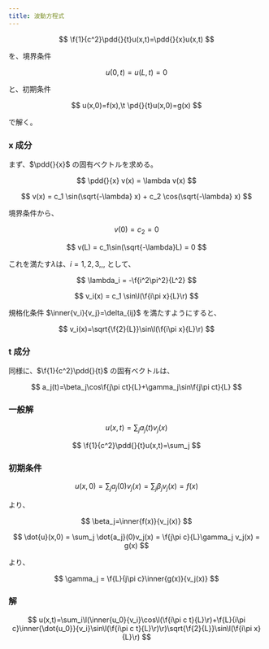 ```yaml
---
title: 波動方程式
---
```


$$
\f{1}{c^2}\pdd{}{t}u(x,t)=\pdd{}{x}u(x,t)
$$

を、境界条件

$$
u(0,t)=u(L,t)=0
$$

と、初期条件

$$
u(x,0)=f(x),\t \pd{}{t}u(x,0)=g(x)
$$

で解く。

### x 成分

まず、$\pdd{}{x}$ の固有ベクトルを求める。

$$
\pdd{}{x} v(x) = \lambda v(x)
$$

$$
v(x) = c_1 \sin(\sqrt{-\lambda} x) + c_2 \cos(\sqrt{-\lambda} x)
$$

境界条件から、

$$
v(0) = c_2 = 0
$$

$$
v(L) = c_1\sin(\sqrt{-\lambda}L) = 0
$$

これを満たす$\lambda$は、$i=1,2,3,,,$ として、

$$
\lambda_i = -\f{i^2\pi^2}{L^2}
$$

$$
v_i(x) = c_1 \sin\l(\f{i\pi x}{L}\r)
$$

規格化条件 $\inner{v_i}{v_j}=\delta_{ij}$ を満たすようにすると、

$$
v_i(x)=\sqrt{\f{2}{L}}\sin\l(\f{i\pi x}{L}\r)
$$

### t 成分

同様に、$\f{1}{c^2}\pdd{}{t}$ の固有ベクトルは、

$$
a_j(t)=\beta_j\cos\f{j\pi ct}{L}+\gamma_j\sin\f{j\pi ct}{L}
$$

### 一般解

$$
u(x,t) = \sum_j a_j(t)v_j(x)
$$

$$
\f{1}{c^2}\pdd{}{t}u(x,t)=\sum_j
$$

### 初期条件

$$
u(x,0) = \sum_j a_j(0)v_j(x) = \sum_j \beta_jv_j(x) = f(x)
$$

より、

$$
\beta_j=\inner{f(x)}{v_j(x)}
$$

$$
\dot{u}(x,0) = \sum_j \dot{a_j}(0)v_j(x) = \f{j\pi c}{L}\gamma_j v_j(x) = g(x)
$$

より、

$$
\gamma_j = \f{L}{j\pi c}\inner{g(x)}{v_j(x)}
$$

### 解

$$
u(x,t)=\sum_i\l(\inner{u_0}{v_i}\cos\l(\f{i\pi c t}{L}\r)+\f{L}{i\pi c}\inner{\dot{u_0}}{v_i}\sin\l(\f{i\pi c t}{L}\r)\r)\sqrt{\f{2}{L}}\sin\l(\f{i\pi x}{L}\r)
$$
